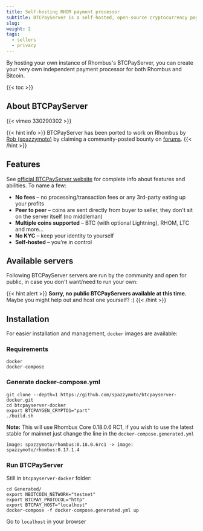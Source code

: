 ```yaml
---
title: Self-hosting RHOM payment processor
subtitle: BTCPayServer is a self-hosted, open-source cryptocurrency payment processor. It's secure, private, censorship-resistant and free
slug:
weight: 2
tags:
  - sellers
  - privacy
---
```


By hosting your own instance of Rhombus's BTCPayServer, you can create your very own independent payment processor for both Rhombus and Bitcoin.

{{< toc >}}

## About BTCPayServer

{{< vimeo 330290302 >}}

{{< hint info >}}
BTCPayServer has been ported to work on Rhombus by [Rob (spazzymoto)](https://github.com/spazzymoto/btcpayserver) by claiming a community-posted bounty on [forums](https://rhombus.community).
{{< /hint >}}

## Features

See [official BTCPayServer website](https://btcpayserver.org/) for complete info about features and abilities. To name a few:

- **No fees** – no processing/transaction fees or any 3rd-party eating up your profits
- **Peer to peer** – coins are sent directly from buyer to seller, they don't sit on the server itself (no middleman)
- **Multiple coins supported** – BTC (with optional Lightning), RHOM, LTC and more...
- **No KYC** – keep your identity to yourself
- **Self-hosted** – you're in control

## Available servers

Following BTCPayServer servers are run by the community and open for public, in case you don't want/need to run your own:

{{< hint alert >}}
**Sorry, no public BTCPayServers available at this time.** Maybe you might help out and host one yourself? :)
{{< /hint >}}

## Installation

For easier installation and management, `docker` images are available:

### Requirements

    docker
    docker-compose

### Generate docker-compose.yml

    git clone --depth=1 https://github.com/spazzymoto/btcpayserver-docker.git
    cd btcpayserver-docker
    export BTCPAYGEN_CRYPTO1="part"
    ./build.sh

**Note:** This will use Rhombus Core 0.18.0.6 RC1, if you wish to use the latest stable for mainnet just change the line in the `docker-compose.generated.yml`

    image: spazzymoto/rhombus:0.18.0.6rc1 -> image: spazzymoto/rhombus:0.17.1.4


### Run BTCPayServer

Still in `btcpayserver-docker` folder:

    cd Generated/
    export NBITCOIN_NETWORK="testnet"
    export BTCPAY_PROTOCOL="http"
    export BTCPAY_HOST="localhost"
    docker-compose -f docker-compose.generated.yml up

Go to `localhost` in your browser
